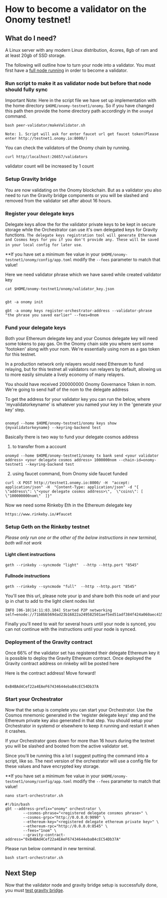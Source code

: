 # How to become a validator on the Onomy testnet!

## What do I need?

A Linux server with any modern Linux distribution, 4cores, 8gb of ram and at least 20gb of SSD storage.

The following will outline how to turn your node into a validator. You must first have a [full node running](onomy-testnet-docs/setting-up-a-fullnode.md) in order to become a validator.

### Run script to make it as validator node but before that node should fully sync

Important Note: Here in the script file we have set up implementation with the home directory `$HOME/onomy-testnet1/onomy`. So if you have changed this path then provide the home directory path accordingly in the `onomyd` command.

```
bash peer-validator/makeValidator.sh

Note: 1. Script will ask for enter faucet url get faucet token(Please enter http://testnet1.onomy.io:8000/)
```
You can check the validators of the Onomy chain by running.
```
curl http//localhost:26657/validators
```
validator count will be increased by 1 count

### Setup Gravity bridge

You are now validating on the Onomy blockchain. But as a validator you also need to run the Gravity bridge components or you will be slashed and removed from the validator set after about 16 hours.

### Register your delegate keys

Delegate keys allow the for the validator private keys to be kept in secure storage while the Orchestrator can use it's own delegated keys for Gravity functions. `The delegate keys registration tool will generate Ethereum and Cosmos keys for you if you don't provide any. These will be saved in your local config for later use`.

\*\*If you have set a minimum fee value in your `$HOME/onomy-testnet1/onomy/config/app.toml` modify the `--fees` parameter to match that value!

Here we need validator phrase which we have saved while created validator key
```
cat $HOME/onomy-testnet1/onomy/validator_key.json
```

```

gbt -a onomy init

gbt -a onomy keys register-orchestrator-address --validator-phrase "the phrase you saved earlier" --fees=0nom

```

### Fund your delegate keys

Both your Ethereum delegate key and your Cosmos delegate key will need some tokens to pay gas. On the Onomy chain side you where sent some 'footoken' along with your nom. We're essentially using nom as a gas token for this testnet.

In a production network only relayers would need Ethereum to fund relaying, but for this testnet all validators run relayers by default, allowing us to more easily simulate a lively economy of many relayers.

You should have received 200000000 Onomy Governance Token in nom. We're going to send half of the nom to the delegate address

To get the address for your validator key you can run the below, where 'myvalidatorkeyname' is whatever you named your key in the 'generate your key' step.

```

onomyd --home $HOME/onomy-testnet1/onomy keys show {myvalidatorkeyname} --keyring-backend test

```
Basically there is two way to fund your delegate cosmos address
1. to transfer from a account
```
onomyd --home $HOME/onomy-testnet1/onomy tx bank send <your validator address> <your delegate cosmos address> 1000000nom --chain-id=onomy-testnet1 --keyring-backend test
```
2. using faucet command, from Onomy side faucet funded
```
curl -X POST http://testnet1.onomy.io:8000/ -H  "accept: application/json" -H  "Content-Type: application/json" -d "{  \"address\": \"<your delegate cosmos address>\",  \"coins\": [    \"100000000nom\"  ]}"
```

Now we need some Rinkeby Eth in the Ethereum delegate key

```
https://www.rinkeby.io/#faucet
```

### Setup Geth on the Rinkeby testnet
_Please only run one or the other of the below instructions in new terminal, both will not work_

#### Light client instructions

```
geth --rinkeby --syncmode "light"  --http --http.port "8545"
```

#### Fullnode instructions

```
geth --rinkeby --syncmode "full"  --http --http.port "8545"
```

You'll see this url, please note your ip and share both this node url and your ip in chat to add to the light client nodes list

```
INFO [06-10|14:11:03.104] Started P2P networking self=enode://71b8bb569dad23b16822a249582501aef5ed51adf384f424a060aec4151b7b5c4d8a1503c7f3113ef69e24e1944640fc2b422764cf25dbf9db91f34e94bf4571@127.0.0.1:30303
```

Finally you'll need to wait for several hours until your node is synced, you can not continue with the instructions until your node is synced.

### Deployment of the Gravity contract

Once 66% of the validator set has registered their delegate Ethereum key it is possible to deploy the Gravity Ethereum contract. Once deployed the Gravity contract address on rinkeby will be posted here

Here is the contract address! Move forward!

```

0xB4BAd4Cef22a4EAeF67434644ebaB4cEC54Db37A

```

### Start your Orchestrator

Now that the setup is complete you can start your Orchestrator. Use the Cosmos mnemonic generated in the 'register delegate keys' step and the Ethereum private key also generated in that step. You should setup your Orchestrator in systemd or elsewhere to keep it running and restart it when it crashes.

If your Orchestrator goes down for more than 16 hours during the testnet you will be slashed and booted from the active validator set.

Since you'll be running this a lot I suggest putting the command into a script, like so. The next version of the orchestrator will use a config file for these values and have encrypted key storage.

\*\*If you have set a minimum fee value in your `$HOME/onomy-testnet1/onomy/config/app.toml` modify the `--fees` parameter to match that value!

```
nano start-orchestrator.sh
```

```
#!/bin/bash
gbt --address-prefix="onomy" orchestrator \
        --cosmos-phrase="<registered delegate consmos phrase>" \
        --cosmos-grpc="http://0.0.0.0:9090" \
        --ethereum-key="<registered delegate ethereum private key>" \
        --ethereum-rpc="http://0.0.0.0:8545" \
        --fees="1nom" \
        --gravity-contract-address="0xB4BAd4Cef22a4EAeF67434644ebaB4cEC54Db37A"
```
Please run below command in new terminal.

```
bash start-orchestrator.sh
```

## Next Step

Now that the validator node and gravity bridge setup is successfully done, you must [test gravity bridge](onomy-testnet-docs/testing-gravity.md).
